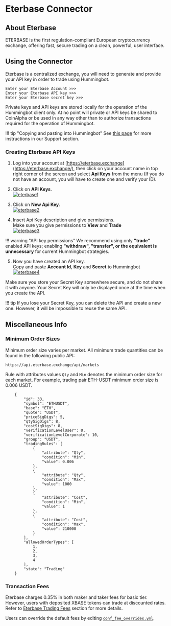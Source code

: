 # Eterbase Connector

## About Eterbase

ETERBASE is the first regulation-compliant European cryptocurrency exchange, offering fast, secure trading on a clean, powerful, user interface.

## Using the Connector

Eterbase is a centralized exchange, you will need to generate and provide your API key in order to trade using Hummingbot.

```
Enter your Eterbase Account >>>
Enter your Eterbase API key >>>
Enter your Eterbase secret key >>>
```

Private keys and API keys are stored locally for the operation of the Hummingbot client only. At no point will private or API keys be shared to CoinAlpha or be used in any way other than to authorize transactions required for the operation of Hummingbot.

!!! tip "Copying and pasting into Hummingbot"
    See [this page](/faq/troubleshooting/#i-cant-copy-and-paste-my-api-keys) for more instructions in our Support section.

### Creating Eterbase API Keys

1. Log into your account at  [https://eterbase.exchange](https://eterbase.exchange/), then click on your account name in top right corner of the screen and select **Api Keys** from the menu  (If you do not have an account, you will have to create one and verify your ID).
 
2. Click on  **API Keys**.<br />
[![eterbase1](/assets/img/eterbase1.png)](/assets/img/eterbase1.png)

1. Click on  **New Api Key**.<br />
[![eterbase2](/assets/img/eterbase2.png)](/assets/img/eterbase2.png)

4. Insert Api Key description and give permissions.<br />
Make sure you give permissions to **View** and **Trade**<br />
[![eterbase3](/assets/img/eterbase3.png)](/assets/img/eterbase3.png)

!!! warning "API key permissions"
    We recommend using only  **"trade"** enabled API keys; enabling  **"withdraw", "transfer", or the equivalent is unnecessary**  for current Hummingbot strategies.

5. Now you have created an API key.<br />
Copy and paste **Account Id**, **Key** and **Secret** to Hummingbot<br />
[![eterbase4](/assets/img/eterbase4.png)](/assets/img/eterbase4.png)

Make sure you store your Secret Key somewhere secure, and do not share it with anyone. Your Secret Key will only be displayed once at the time when you create the API.

!!! tip
    If you lose your Secret Key, you can delete the API and create a new one. However, it will be impossible to reuse the same API.

## Miscellaneous Info

### Minimum Order Sizes

Minimum order size varies per market. All minimum trade quantities can be found in the following public API:

```
https://api.eterbase.exchange/api/markets
```

Rule with attributes values `Qty` and `Min` denotes the minimum order size for each market. For example, trading pair ETH-USDT minimum order size is 0.006 USDT.

```
	{
		"id": 33,
		"symbol": "ETHUSDT",
		"base": "ETH",
		"quote": "USDT",
		"priceSigDigs": 5,
		"qtySigDigs": 8,
		"costSigDigs": 8,
		"verificationLevelUser": 0,
		"verificationLevelCorporate": 10,
		"group": "USDT",
		"tradingRules": [
			{
				"attribute": "Qty",
				"condition": "Min",
				"value": 0.006
			},
			{
				"attribute": "Qty",
				"condition": "Max",
				"value": 1000
			},
			{
				"attribute": "Cost",
				"condition": "Min",
				"value": 1
			},
			{
				"attribute": "Cost",
				"condition": "Max",
				"value": 210000
			}
		],
		"allowedOrderTypes": [
			1,
			2,
			3,
			4
		],
		"state": "Trading"
	}
```

### Transaction Fees

Eterbase charges 0.35% in both maker and taker fees for basic tier. However, users with deposited XBASE tokens can trade at discounted rates. Refer to [Eterbase Trading Fees](https://www.eterbase.com/exchange/fees/) section for more details.

Users can override the default fees by editing [`conf_fee_overrides.yml`](https://docs.hummingbot.io/advanced/fee-overrides/).

